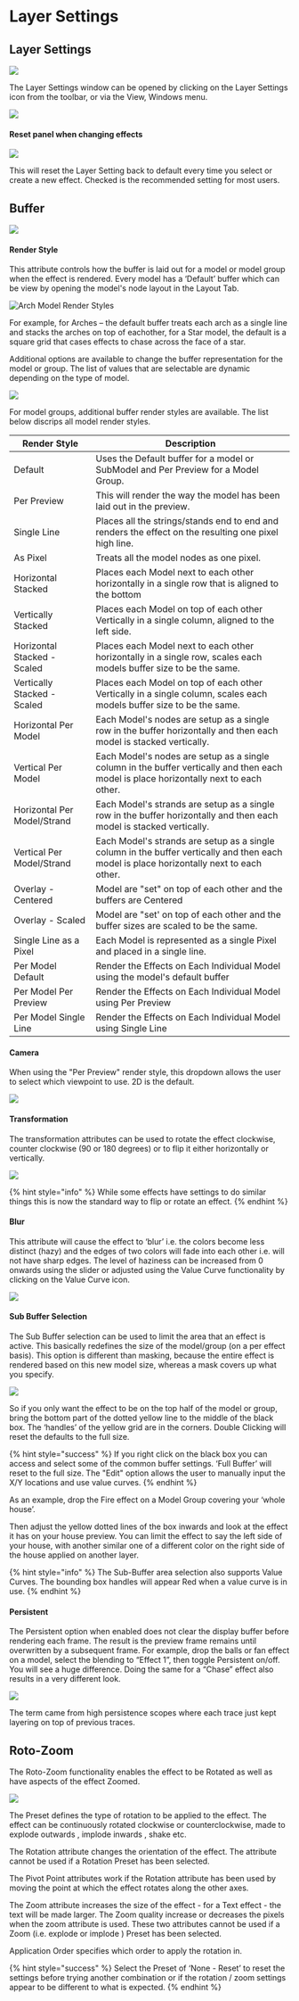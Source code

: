 # Layer Settings

## Layer Settings

![](<../../../.gitbook/assets/image (310) (1).png>)

The Layer Settings window can be opened by clicking on the Layer Settings icon from the toolbar, or via the View, Windows menu.

![](<../../../.gitbook/assets/image (36) (1).png>)

#### Reset panel when changing effects

![](<../../../.gitbook/assets/image (545).png>)

This will reset the Layer Setting back to default every time you select or create a new effect. Checked is the recommended setting for most users.

## Buffer

![](<../../../.gitbook/assets/image (334) (1).png>)

#### Render Style

This attribute controls how the buffer is laid out for a model or model group when the effect is rendered. Every model has a ‘Default’ buffer which can be view by opening the model's node layout in the Layout Tab.

![Arch Model Render Styles ](<../../../.gitbook/assets/image (307) (1).png>)

For example, for Arches – the default buffer treats each arch as a single line and stacks the arches on top of eachother, for a Star model, the default is a square grid that cases effects to chase across the face of a star.

Additional options are available to change the buffer representation for the model or group. The list of values that are selectable are dynamic depending on the type of model.

![](<../../../.gitbook/assets/image (695).png>)

For model groups, additional buffer render styles are available. The list below discrips all model render styles.

| Render Style                | ​Description                                                                                                                             |
| --------------------------- | ---------------------------------------------------------------------------------------------------------------------------------------- |
| Default                     | Uses the Default buffer for a model or SubModel and Per Preview for a Model Group.                                                       |
| Per Preview                 | This will render the way the model has been laid out in the preview.                                                                     |
| Single Line                 | Places all the strings/stands end to end and renders the effect on the resulting one pixel high line.                                    |
| As Pixel                    | Treats all the model nodes as one pixel.                                                                                                 |
| Horizontal Stacked          | Places each Model next to each other horizontally in a single row that is aligned to the bottom                                          |
| Vertically Stacked          | Places each Model on top of each other Vertically in a single column, aligned to the left side.                                          |
| Horizontal Stacked - Scaled | Places each Model next to each other horizontally in a single row, scales  each models buffer size to be the same.                       |
| Vertically Stacked - Scaled | Places each Model on top of each other Vertically in a single column, scales  each models buffer size to be the same.                    |
| Horizontal Per Model        | Each Model's nodes are setup as a single row in the buffer horizontally and then each model is stacked vertically.                       |
| Vertical Per Model          | Each Model's nodes are setup as a single column in the buffer vertically and then each model is place horizontally next to each other.   |
| Horizontal Per Model/Strand | Each Model's strands are setup as a single row in the buffer horizontally and then each model is stacked vertically.                     |
| Vertical Per Model/Strand   | Each Model's strands are setup as a single column in the buffer vertically and then each model is place horizontally next to each other. |
| Overlay -  Centered         | Model are "set" on top of each other and the buffers are Centered                                                                        |
| Overlay - Scaled            | Model are "set' on top of each other and the buffer sizes are scaled to be the same.                                                     |
| Single Line as a Pixel      | Each Model is represented as a single Pixel and placed in a single line.                                                                 |
| Per Model Default           | Render the Effects on Each Individual Model using the model's default buffer                                                             |
| Per Model Per Preview       | Render the Effects on Each Individual Model using Per Preview                                                                            |
| Per Model Single Line       | Render the Effects on Each Individual Model using Single Line                                                                            |

#### Camera

When using the "Per Preview" render style, this dropdown allows the user to select which viewpoint to use. 2D is the default.

![](<../../../.gitbook/assets/image (214).png>)

#### Transformation

The transformation attributes can be used to rotate the effect clockwise, counter clockwise (90 or 180 degrees) or to flip it either horizontally or vertically.

![](<../../../.gitbook/assets/image (100).png>)

{% hint style="info" %}
While some effects have settings to do similar things this is now the standard way to flip or rotate an effect.
{% endhint %}

#### Blur

This attribute will cause the effect to ‘blur’ i.e. the colors become less distinct (hazy) and the edges of two colors will fade into each other i.e. will not have sharp edges. The level of haziness can be increased from 0 onwards using the slider or adjusted using the Value Curve functionality by clicking on the Value Curve icon.

![](<../../../.gitbook/assets/image (408) (1).png>)

#### Sub Buffer Selection

The Sub Buffer selection can be used to limit the area that an effect is active. This basically redefines the size of the model/group (on a per effect basis). This option is different than masking, because the entire effect is rendered based on this new model size, whereas a mask covers up what you specify.

![](<../../../.gitbook/assets/image (648).png>)

So if you only want the effect to be on the top half of the model or group, bring the bottom part of the dotted yellow line to the middle of the black box. The ‘handles’ of the yellow grid are in the corners. Double Clicking will reset the defaults to the full size.

{% hint style="success" %}
If you right click on the black box you can access and select some of the common buffer settings. ‘Full Buffer’ will reset to the full size. The "Edit" option allows the user to manually input the X/Y locations and use value curves.
{% endhint %}

As an example, drop the Fire effect on a Model Group covering your ‘whole house’.

Then adjust the yellow dotted lines of the box inwards and look at the effect it has on your house preview. You can limit the effect to say the left side of your house, with another similar one of a different color on the right side of the house applied on another layer.

{% hint style="info" %}
The Sub-Buffer area selection also supports Value Curves. The bounding box handles will appear Red when a value curve is in use.
{% endhint %}

#### Persistent

The Persistent option when enabled does not clear the display buffer before rendering each frame. The result is the preview frame remains until overwritten by a subsequent frame. For example, drop the balls or fan effect on a model, select the blending to “Effect 1”, then toggle Persistent on/off. You will see a huge difference. Doing the same for a “Chase” effect also results in a very different look.

![](<../../../.gitbook/assets/image (600).png>)

The term came from high persistence scopes where each trace just kept layering on top of previous traces.

## Roto-Zoom

The Roto-Zoom functionality enables the effect to be Rotated as well as have aspects of the effect Zoomed.

![](<../../../.gitbook/assets/image (676) (1).png>)

The Preset defines the type of rotation to be applied to the effect. The effect can be continuously rotated clockwise or counterclockwise, made to explode outwards , implode inwards , shake etc.

The Rotation attribute changes the orientation of the effect. The attribute cannot be used if a Rotation Preset has been selected.

The Pivot Point attributes work if the Rotation attribute has been used by moving the point at which the effect rotates along the other axes.

The Zoom attribute increases the size of the effect - for a Text effect - the text will be made larger. The Zoom quality increase or decreases the pixels when the zoom attribute is used. These two attributes cannot be used if a Zoom (i.e. explode or implode ) Preset has been selected.

Application Order specifies which order to apply the rotation in.

{% hint style="success" %}
Select the Preset of ‘None - Reset’ to reset the settings before trying another combination or if the rotation / zoom settings appear to be different to what is expected.
{% endhint %}
